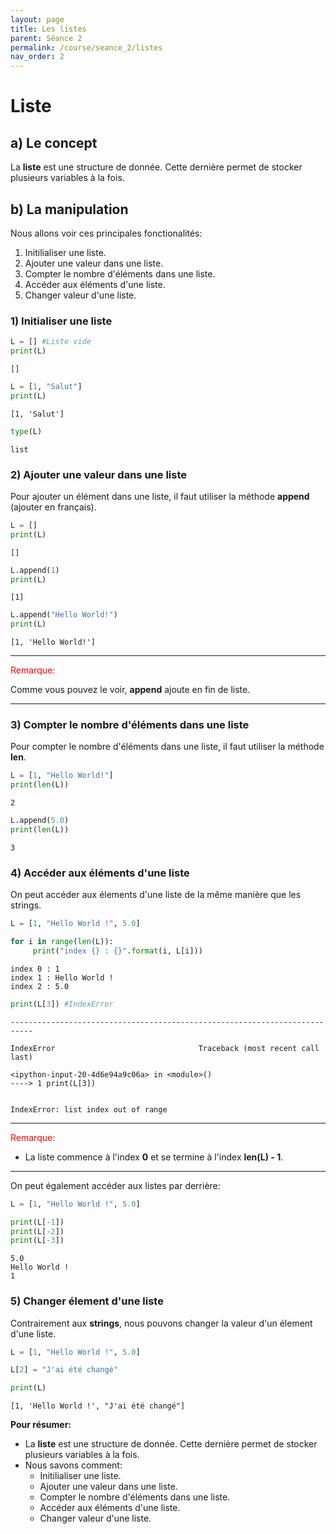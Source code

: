 ```yaml
---
layout: page
title: Les listes
parent: Séance 2
permalink: /course/seance_2/listes
nav_order: 2
---
```


# Liste

## a) Le concept

La __liste__ est une structure de donnée. Cette dernière permet de stocker plusieurs variables à la fois.

## b) La manipulation

Nous allons voir ces principales fonctionalités:

1. Initilialiser une liste.
2. Ajouter une valeur dans une liste.
3. Compter le nombre d'éléments dans une liste.
4. Accéder aux éléments d'une liste.
5. Changer valeur d'une liste.

###  1) Initialiser une liste


```python
L = [] #Liste vide
print(L)
```

    []



```python
L = [1, "Salut"]
print(L)
```

    [1, 'Salut']



```python
type(L)
```




    list



### 2) Ajouter une valeur dans une liste

Pour ajouter un élément dans une liste, il faut utiliser la méthode __append__ (ajouter en français).


```python
L = []
print(L)
```

    []



```python
L.append(1)
print(L)
```

    [1]



```python
L.append("Hello World!")
print(L)
```

    [1, 'Hello World!']


---
<font color ='red'> Remarque: </font>

Comme vous pouvez le voir, __append__ ajoute en fin de liste.

---

### 3) Compter le nombre d'éléments dans une liste

Pour compter le nombre d'éléments dans une liste, il faut utiliser la méthode __len__.


```python
L = [1, "Hello World!"]
print(len(L))
```

    2



```python
L.append(5.0)
print(len(L))
```

    3


### 4) Accéder aux éléments d'une liste

On peut accéder aux élements d'une liste de la même manière que les strings.


```python
L = [1, "Hello World !", 5.0]

for i in range(len(L)):
     print("index {} : {}".format(i, L[i]))
```

    index 0 : 1
    index 1 : Hello World !
    index 2 : 5.0



```python
print(L[3]) #IndexError
```


    ---------------------------------------------------------------------------

    IndexError                                Traceback (most recent call last)

    <ipython-input-20-4d6e94a9c06a> in <module>()
    ----> 1 print(L[3])
    

    IndexError: list index out of range


---

<font color='red'> Remarque: </font>

- La liste commence à l'index **0** et se termine à l'index __len(L) - 1__.

---

On peut également accéder aux listes par derrière:


```python
L = [1, "Hello World !", 5.0]

print(L[-1])
print(L[-2])
print(L[-3])
```

    5.0
    Hello World !
    1


### 5) Changer élement d'une liste

Contrairement aux __strings__, nous pouvons changer la valeur d'un élement d'une liste. 


```python
L = [1, "Hello World !", 5.0]

L[2] = "J'ai été changé"

print(L)
```

    [1, 'Hello World !', "J'ai été changé"]


__Pour résumer:__

- La __liste__ est une structure de donnée. Cette dernière permet de stocker plusieurs variables à la fois.
- Nous savons comment:
    - Initilialiser une liste.
    - Ajouter une valeur dans une liste.
    - Compter le nombre d'éléments dans une liste.
    - Accéder aux éléments d'une liste.
    - Changer valeur d'une liste.
